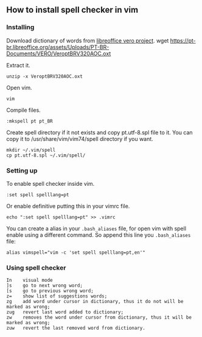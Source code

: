 ## How to install spell checker in vim

### Installing

Download dictionary of words from [libreoffice vero project](https://pt-br.libreoffice.org/projetos/vero/#baixarvero).
wget https://pt-br.libreoffice.org/assets/Uploads/PT-BR-Documents/VERO/VeroptBRV320AOC.oxt

Extract it.

    unzip -x VeroptBRV320AOC.oxt

Open vim.

    vim

Compile files.

    :mkspell pt pt_BR

Create spell directory if it not exists and copy pt.utf-8.spl file to it.
You can copy it to /usr/share/vim/vim74/spell directory if you want.

    mkdir ~/.vim/spell
    cp pt.utf-8.spl ~/.vim/spell/

### Setting up

To enable spell checker inside vim.

    :set spell spelllang=pt

Or enable definitive putting this in your vimrc file.

    echo ":set spell spelllang=pt" >> .vimrc

You can create a alias in your `.bash_aliases` file, for open vim with spell enable using a different command.
So append this line you `.bash_aliases` file:

    alias vimspell="vim -c 'set spell spelllang=pt,en'"


### Using spell checker

    In    visual mode
    ]s    go to next wrong word; 
    [s    go to previous wrong word;
    z=    show list of suggestions words;
    zg    add word under cursor in dictionary, thus it do not will be marked as wrong;
    zug   revert last word added to dictionary;
    zw    removes the word under cursor from dictionary, thus it will be marked as wrong;
    zuw   revert the last removed word from dictionary.


